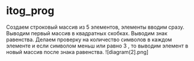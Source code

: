 ﻿# itog_prog
Создаем строковый массив из 5 элементов, элементы вводим сразу.
Выводим первый массив в квадратных скобках.
Выводим знак равенства.
Делаем проверку на количество символов в каждом элементе и если символом меньш или равно 3 , то выводим элемент в новый массив после знака равенства.
![diagram(2].png]
